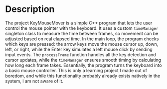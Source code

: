 # Description
The project KeyMouseMover is a simple C++ program that lets the user control the mouse pointer with the keyboard. It uses a custom `timeManager` singleton class to measure the time between frames, so movement can be adjusted based on real elapsed time. In the main loop, the program checks which keys are pressed: the arrow keys move the mouse cursor up, down, left, or right, while the Enter key simulates a left mouse click by sending input events. The `processFrame` function handles all the key detection and cursor updates, while the `timeManager` ensures smooth timing by calculating how long each frame takes. Essentially, the program turns the keyboard into a basic mouse controller. This is only a learning project I made out of boredom, and while this functionality probably already exists natively in the system, I am not aware of it.
